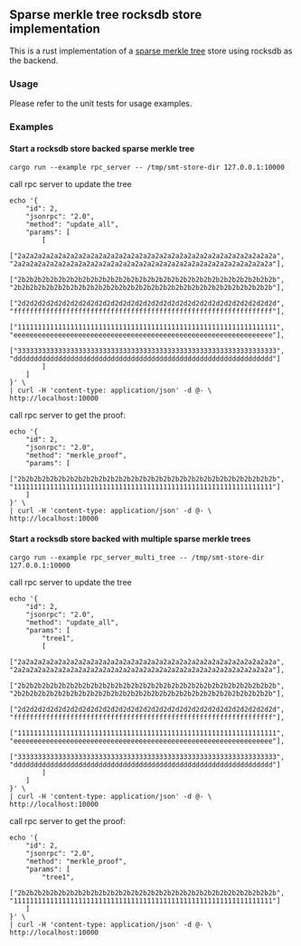 ## Sparse merkle tree rocksdb store implementation
This is a rust implementation of a [sparse merkle tree](https://github.com/nervosnetwork/sparse-merkle-tree) store using rocksdb as the backend.

### Usage
Please refer to the unit tests for usage examples.

### Examples

#### Start a rocksdb store backed sparse merkle tree

```
cargo run --example rpc_server -- /tmp/smt-store-dir 127.0.0.1:10000
```

call rpc server to update the tree
```
echo '{
    "id": 2,
    "jsonrpc": "2.0",
    "method": "update_all",
    "params": [
        [
            ["2a2a2a2a2a2a2a2a2a2a2a2a2a2a2a2a2a2a2a2a2a2a2a2a2a2a2a2a2a2a2a2a", "2a2a2a2a2a2a2a2a2a2a2a2a2a2a2a2a2a2a2a2a2a2a2a2a2a2a2a2a2a2a2a2a"],
            ["2b2b2b2b2b2b2b2b2b2b2b2b2b2b2b2b2b2b2b2b2b2b2b2b2b2b2b2b2b2b2b2b", "2b2b2b2b2b2b2b2b2b2b2b2b2b2b2b2b2b2b2b2b2b2b2b2b2b2b2b2b2b2b2b2b"],
            ["2d2d2d2d2d2d2d2d2d2d2d2d2d2d2d2d2d2d2d2d2d2d2d2d2d2d2d2d2d2d2d2d", "ffffffffffffffffffffffffffffffffffffffffffffffffffffffffffffffff"],
            ["1111111111111111111111111111111111111111111111111111111111111111", "eeeeeeeeeeeeeeeeeeeeeeeeeeeeeeeeeeeeeeeeeeeeeeeeeeeeeeeeeeeeeeee"],
            ["3333333333333333333333333333333333333333333333333333333333333333", "dddddddddddddddddddddddddddddddddddddddddddddddddddddddddddddddd"]
        ]
    ]
}' \
| curl -H 'content-type: application/json' -d @- \
http://localhost:10000
```

call rpc server to get the proof:
```
echo '{
    "id": 2,
    "jsonrpc": "2.0",
    "method": "merkle_proof",
    "params": [
        ["2b2b2b2b2b2b2b2b2b2b2b2b2b2b2b2b2b2b2b2b2b2b2b2b2b2b2b2b2b2b2b2b", "1111111111111111111111111111111111111111111111111111111111111111"]
    ]
}' \
| curl -H 'content-type: application/json' -d @- \
http://localhost:10000
```

#### Start a rocksdb store backed with multiple sparse merkle trees

```
cargo run --example rpc_server_multi_tree -- /tmp/smt-store-dir 127.0.0.1:10000
```

call rpc server to update the tree
```
echo '{
    "id": 2,
    "jsonrpc": "2.0",
    "method": "update_all",
    "params": [
        "tree1",
        [
            ["2a2a2a2a2a2a2a2a2a2a2a2a2a2a2a2a2a2a2a2a2a2a2a2a2a2a2a2a2a2a2a2a", "2a2a2a2a2a2a2a2a2a2a2a2a2a2a2a2a2a2a2a2a2a2a2a2a2a2a2a2a2a2a2a2a"],
            ["2b2b2b2b2b2b2b2b2b2b2b2b2b2b2b2b2b2b2b2b2b2b2b2b2b2b2b2b2b2b2b2b", "2b2b2b2b2b2b2b2b2b2b2b2b2b2b2b2b2b2b2b2b2b2b2b2b2b2b2b2b2b2b2b2b"],
            ["2d2d2d2d2d2d2d2d2d2d2d2d2d2d2d2d2d2d2d2d2d2d2d2d2d2d2d2d2d2d2d2d", "ffffffffffffffffffffffffffffffffffffffffffffffffffffffffffffffff"],
            ["1111111111111111111111111111111111111111111111111111111111111111", "eeeeeeeeeeeeeeeeeeeeeeeeeeeeeeeeeeeeeeeeeeeeeeeeeeeeeeeeeeeeeeee"],
            ["3333333333333333333333333333333333333333333333333333333333333333", "dddddddddddddddddddddddddddddddddddddddddddddddddddddddddddddddd"]
        ]
    ]
}' \
| curl -H 'content-type: application/json' -d @- \
http://localhost:10000
```

call rpc server to get the proof:
```
echo '{
    "id": 2,
    "jsonrpc": "2.0",
    "method": "merkle_proof",
    "params": [
        "tree1",
        ["2b2b2b2b2b2b2b2b2b2b2b2b2b2b2b2b2b2b2b2b2b2b2b2b2b2b2b2b2b2b2b2b", "1111111111111111111111111111111111111111111111111111111111111111"]
    ]
}' \
| curl -H 'content-type: application/json' -d @- \
http://localhost:10000
```
